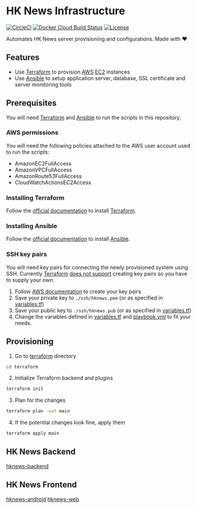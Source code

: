 # HK News Infrastructure

[![CircleCI](https://img.shields.io/circleci/project/github/ayltai/hknews-infrastructure/master.svg?style=flat)](https://circleci.com/gh/ayltai/hknews-infrastructure)
[![Docker Cloud Build Status](https://img.shields.io/docker/cloud/build/ayltai/hknews-infrastructure)](https://cloud.docker.com/u/ayltai/repository/docker/ayltai/hknews-infrastructure)
[![License](https://img.shields.io/github/license/ayltai/hknews-infrastructure.svg?style=flat)](https://github.com/ayltai/hknews-infrastructure/blob/master/LICENSE)

Automates HK News server provisioning and configurations. Made with ❤

## Features
* Use [Terraform](https://www.terraform.io/) to provision [AWS](https://aws.amazon.com/) [EC2](https://aws.amazon.com/ec2/) instances
* Use [Ansible](https://www.ansible.com/) to setup application server, database, SSL certificate and server monitoring tools

## Prerequisites
You will need [Terraform](https://www.terraform.io/) and [Ansible](https://www.ansible.com/) to run the scripts in this repository.

### AWS permissions
You will need the following policies attached to the AWS user account used to run the scripts:
* AmazonEC2FullAccess
* AmazonVPCFullAccess
* AmazonRoute53FullAccess
* CloudWatchActionsEC2Access

### Installing Terraform
Follow the [official documentation](https://learn.hashicorp.com/terraform/getting-started/install.html) to install [Terraform](https://www.terraform.io/).

### Installing Ansible
Follow the [official documentation](https://docs.ansible.com/ansible/latest/installation_guide/intro_installation.html) to install [Ansible](https://www.ansible.com/).

### SSH key pairs
You will need key pairs for connecting the newly provisioned system using SSH. Currently [Terraform](https://www.terraform.io/) [does not support](https://www.terraform.io/docs/providers/aws/r/key_pair.html) creating key pairs so you have to supply your own.

1. Follow [AWS documentation](https://docs.aws.amazon.com/AWSEC2/latest/UserGuide/ec2-key-pairs.html#how-to-generate-your-own-key-and-import-it-to-aws) to create your key pairs
2. Save your private key to `./ssh/hknews.pem` (or as specified in [variables.tf](https://github.com/ayltai/hknews-infrastructure/tree/master/terraform/variables.tf))
3. Save your public key to `./ssh/hknews.pub` (or as specified in [variables.tf](https://github.com/ayltai/hknews-infrastructure/tree/master/terraform/variables.tf))
4. Change the variables defined in [variables.tf](https://github.com/ayltai/hknews-infrastructure/tree/master/terraform/variables.tf) and [playbook.yml](https://github.com/ayltai/hknews-infrastructure/tree/master/ansible/playbook.yml) to fit your needs.

## Provisioning
1. Go to [terraform](https://github.com/ayltai/hknews-infrastructure/tree/master/terraform) directory
  ```sh
  cd terraform
  ```
2. Initialize Terraform backend and plugins
  ```sh
  terraform init
  ```
3. Plan for the changes
  ```sh
  terraform plan -out main
  ```
4. If the potential changes look fine, apply them
  ```sh
  terraform apply main
  ```

## HK News Backend
[hknews-backend](https://github.com/ayltai/hknews-backend)

## HK News Frontend
[hknews-android](https://github.com/ayltai/hknews-android)
[hknews-web](https://github.com/ayltai/hknews-web)

